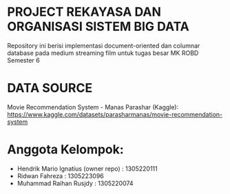 # PROJECT REKAYASA DAN ORGANISASI SISTEM BIG DATA
Repository ini berisi implementasi document-oriented dan columnar database pada medium streaming film untuk tugas besar MK ROBD Semester 6

# DATA SOURCE
Movie Recommendation System - Manas Parashar (Kaggle):
https://www.kaggle.com/datasets/parasharmanas/movie-recommendation-system

# Anggota Kelompok:
* Hendrik Mario Ignatius (owner repo) : 1305220111
* Ridwan Fahreza : 1305223096
* Muhammad Raihan Rusjdy : 1305220074
